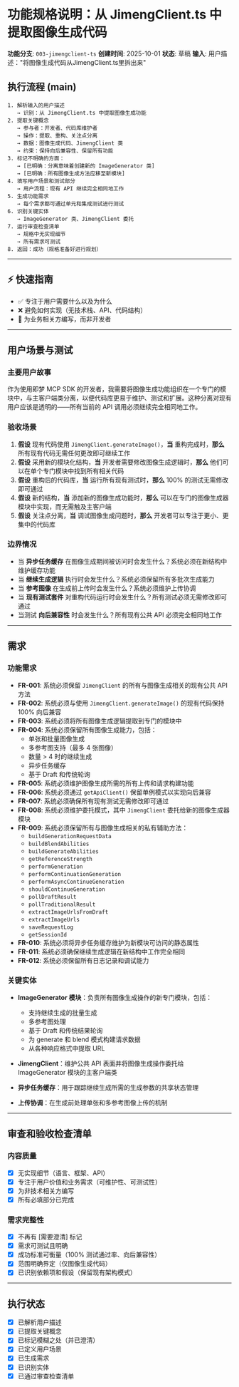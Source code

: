 # 功能规格说明：从 JimengClient.ts 中提取图像生成代码

**功能分支**: `003-jimengclient-ts`
**创建时间**: 2025-10-01
**状态**: 草稿
**输入**: 用户描述："将图像生成代码从JimengClient.ts里拆出来"

## 执行流程 (main)
```
1. 解析输入的用户描述
   → 识别：从 JimengClient.ts 中提取图像生成功能
2. 提取关键概念
   → 参与者：开发者、代码库维护者
   → 操作：提取、重构、关注点分离
   → 数据：图像生成代码、JimengClient 类
   → 约束：保持向后兼容性、保留所有功能
3. 标记不明确的方面：
   → [已明确：分离意味着创建新的 ImageGenerator 类]
   → [已明确：所有图像生成方法应移至新模块]
4. 填写用户场景和测试部分
   → 用户流程：现有 API 继续完全相同地工作
5. 生成功能需求
   → 每个需求都可通过单元和集成测试进行测试
6. 识别关键实体
   → ImageGenerator 类、JimengClient 委托
7. 运行审查检查清单
   → 规格中无实现细节
   → 所有需求可测试
8. 返回：成功（规格准备好进行规划）
```

---

## ⚡ 快速指南
- ✅ 专注于用户需要什么以及为什么
- ❌ 避免如何实现（无技术栈、API、代码结构）
- 👥 为业务相关方编写，而非开发者

---

## 用户场景与测试

### 主要用户故事
作为使用即梦 MCP SDK 的开发者，我需要将图像生成功能组织在一个专门的模块中，与主客户端类分离，以便代码库更易于维护、测试和扩展。这种分离对现有用户应该是透明的——所有当前的 API 调用必须继续完全相同地工作。

### 验收场景

1. **假设** 现有代码使用 `JimengClient.generateImage()`，**当** 重构完成时，**那么** 所有现有代码无需任何更改即可继续工作
2. **假设** 采用新的模块化结构，**当** 开发者需要修改图像生成逻辑时，**那么** 他们可以在单个专门模块中找到所有相关代码
3. **假设** 重构后的代码库，**当** 运行所有现有测试时，**那么** 100% 的测试无需修改即可通过
4. **假设** 新的结构，**当** 添加新的图像生成功能时，**那么** 可以在专门的图像生成器模块中实现，而无需触及主客户端
5. **假设** 关注点分离，**当** 调试图像生成问题时，**那么** 开发者可以专注于更小、更集中的代码库

### 边界情况

- 当 **异步任务缓存** 在图像生成期间被访问时会发生什么？系统必须在新结构中维护缓存功能
- 当 **继续生成逻辑** 执行时会发生什么？系统必须保留所有多批次生成能力
- 当 **参考图像** 在生成前上传时会发生什么？系统必须维护上传协调
- 当 **现有测试套件** 对重构代码运行时会发生什么？所有测试必须无需修改即可通过
- 当测试 **向后兼容性** 时会发生什么？所有现有公共 API 必须完全相同地工作

---

## 需求

### 功能需求

- **FR-001**: 系统必须保留 `JimengClient` 的所有与图像生成相关的现有公共 API 方法
- **FR-002**: 系统必须与使用 `JimengClient.generateImage()` 的现有代码保持 100% 向后兼容
- **FR-003**: 系统必须将所有图像生成逻辑提取到专门的模块中
- **FR-004**: 系统必须保留所有图像生成能力，包括：
  - 单张和批量图像生成
  - 多参考图支持（最多 4 张图像）
  - 数量 > 4 时的继续生成
  - 异步任务缓存
  - 基于 Draft 和传统轮询
- **FR-005**: 系统必须维护图像生成所需的所有上传和请求构建功能
- **FR-006**: 系统必须通过 `getApiClient()` 保留单例模式以实现向后兼容
- **FR-007**: 系统必须确保所有现有测试无需修改即可通过
- **FR-008**: 系统必须维护委托模式，其中 `JimengClient` 委托给新的图像生成器模块
- **FR-009**: 系统必须保留所有与图像生成相关的私有辅助方法：
  - `buildGenerationRequestData`
  - `buildBlendAbilities`
  - `buildGenerateAbilities`
  - `getReferenceStrength`
  - `performGeneration`
  - `performContinuationGeneration`
  - `performAsyncContinueGeneration`
  - `shouldContinueGeneration`
  - `pollDraftResult`
  - `pollTraditionalResult`
  - `extractImageUrlsFromDraft`
  - `extractImageUrls`
  - `saveRequestLog`
  - `getSessionId`
- **FR-010**: 系统必须将异步任务缓存维护为新模块可访问的静态属性
- **FR-011**: 系统必须确保继续生成逻辑在新结构中工作完全相同
- **FR-012**: 系统必须保留所有日志记录和调试能力

### 关键实体

- **ImageGenerator 模块**：负责所有图像生成操作的新专门模块，包括：
  - 支持继续生成的批量生成
  - 多参考图处理
  - 基于 Draft 和传统结果轮询
  - 为 generate 和 blend 模式构建请求数据
  - 从各种响应格式中提取 URL

- **JimengClient**：维护公共 API 表面并将图像生成操作委托给 ImageGenerator 模块的主客户端类

- **异步任务缓存**：用于跟踪继续生成所需的生成参数的共享状态管理

- **上传协调**：在生成前处理单张和多参考图像上传的机制

---

## 审查和验收检查清单

### 内容质量
- [x] 无实现细节（语言、框架、API）
- [x] 专注于用户价值和业务需求（可维护性、可测试性）
- [x] 为非技术相关方编写
- [x] 所有必填部分已完成

### 需求完整性
- [x] 不再有 [需要澄清] 标记
- [x] 需求可测试且明确
- [x] 成功标准可衡量（100% 测试通过率、向后兼容性）
- [x] 范围明确界定（仅图像生成代码）
- [x] 已识别依赖项和假设（保留现有架构模式）

---

## 执行状态

- [x] 已解析用户描述
- [x] 已提取关键概念
- [x] 已标记模糊之处（并已澄清）
- [x] 已定义用户场景
- [x] 已生成需求
- [x] 已识别实体
- [x] 已通过审查检查清单
